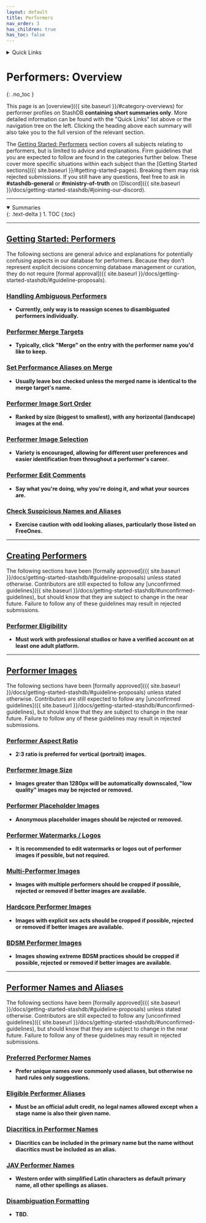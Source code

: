 ```yaml
---
layout: default
title: Performers
nav_order: 3
has_children: true
has_toc: false
---
```


<details markdown="block">
  <summary>
    Quick Links
  </summary>
  {: .text-delta }
1. [Getting Started: Performers](getting-started-performers)
2. [Creating Performers](creating-performers)
3. [Performer Images](performer-images)
4. [Performer Names and Aliases](performer-names-and-aliases)
</details>

# **Performers: Overview**
{: .no_toc }

This page is an [overview]({{ site.baseurl }}/#category-overviews) for performer profiles on StashDB **containing short summaries only**. More detailed information can be found with the "Quick Links" list above or the navigation tree on the left. Clicking the heading above each summary will also take you to the full version of the relevant section.

The [Getting Started: Performers](getting-started-performers) section covers all subjects relating to performers, but is limited to advice and explanations. Firm guidelines that you are expected to follow are found in the categories further below. These cover more specific situations within each subject than the [Getting Started sections]({{ site.baseurl }}/#getting-started-pages). Breaking them may risk rejected submissions. If you still have any questions, feel free to ask in **#stashdb-general** or **#ministry-of-truth** on [Discord]({{ site.baseurl }}/docs/getting-started-stashdb/#joining-our-discord).

***

<details open markdown="block">
  <summary>
    Summaries
  </summary>
  {: .text-delta }
1. TOC
{:toc}
</details>

***

## **[Getting Started: Performers](getting-started-performers)**
The following sections are general advice and explanations for potentially confusing aspects in our database for performers. Because they don't represent explicit decisions concerning database management or curation, they do not require [formal approval]({{ site.baseurl }}/docs/getting-started-stashdb/#guideline-proposals).


### [Handling Ambiguous Performers](getting-started-performers#handling-ambiguous-performers)
- **Currently, only way is to reassign scenes to disambiguated performers individually.**

### [Performer Merge Targets](getting-started-performers#performer-merge-targets)
- **Typically, click "Merge" on the entry with the performer name you'd like to keep.**

### [Set Performance Aliases on Merge](getting-started-performers#set-performance-aliases-on-merge)
- **Usually leave box checked unless the merged name is identical to the merge target's name.**

### [Performer Image Sort Order](getting-started-performers#performer-image-sort-order)
- **Ranked by size (biggest to smallest), with any horizontal (landscape) images at the end.**

### [Performer Image Selection](getting-started-performers#performer-image-selection)
- **Variety is encouraged, allowing for different user preferences and easier identification from throughout a performer's career.**

### [Performer Edit Comments](getting-started-performers#performer-edit-comments)
- **Say what you're doing, why you're doing it, and what your sources are.**

### [Check Suspicious Names and Aliases](getting-started-performers#check-suspicious-names-and-aliases)
- **Exercise caution with odd looking aliases, particularly those listed on FreeOnes.**

***

## **[Creating Performers](creating-performers)**
The following sections have been [formally approved]({{ site.baseurl }}/docs/getting-started-stashdb/#guideline-proposals) unless stated otherwise. Contributors are still expected to follow any [unconfirmed guidelines]({{ site.baseurl }}/docs/getting-started-stashdb/#unconfirmed-guidelines), but should know that they are subject to change in the near future. Failure to follow any of these guidelines may result in rejected submissions.

### [Performer Eligibility](creating-performers#performer-eligibility)
- **Must work with professional studios or have a verified account on at least one adult platform.**

***

## **[Performer Images](performer-images)**
The following sections have been [formally approved]({{ site.baseurl }}/docs/getting-started-stashdb/#guideline-proposals) unless stated otherwise. Contributors are still expected to follow any [unconfirmed guidelines]({{ site.baseurl }}/docs/getting-started-stashdb/#unconfirmed-guidelines), but should know that they are subject to change in the near future. Failure to follow any of these guidelines may result in rejected submissions.

### [Performer Aspect Ratio](performer-images#performer-aspect-ratio)
- **2:3 ratio is preferred for vertical (portrait) images.**

### [Performer Image Size](performer-images#performer-image-size)
- **Images greater than 1280px will be automatically downscaled, "low quality" images may be rejected or removed.**

### [Performer Placeholder Images](performer-images#performer-placeholder-images)
- **Anonymous placeholder images should be rejected or removed.**

### [Performer Watermarks / Logos](performer-images#performer-watermarks--logos)
- **It is recommended to edit watermarks or logos out of performer images if possible, but not required.**

### [Multi-Performer Images](performer-images#multi-performer-images)
- **Images with multiple performers should be cropped if possible, rejected or removed if better images are available.**

### [Hardcore Performer Images](performer-images#hardcore-performer-images)
- **Images with explicit sex acts should be cropped if possible, rejected or removed if better images are available.**

### [BDSM Performer Images](performer-images#bdsm-performer-images)
- **Images showing extreme BDSM practices should be cropped if possible, rejected or removed if better images are available.**

***

## **[Performer Names and Aliases](performer-names-and-aliases)**
The following sections have been [formally approved]({{ site.baseurl }}/docs/getting-started-stashdb/#guideline-proposals) unless stated otherwise. Contributors are still expected to follow any [unconfirmed guidelines]({{ site.baseurl }}/docs/getting-started-stashdb/#unconfirmed-guidelines), but should know that they are subject to change in the near future. Failure to follow any of these guidelines may result in rejected submissions.

### [Preferred Performer Names](performer-names-and-aliases#preferred-performer-names)
- **Prefer unique names over commonly used aliases, but otherwise no hard rules only suggestions.**

### [Eligible Performer Aliases](performer-names-and-aliases#eligible-performer-aliases)
- **Must be an official adult credit, no legal names allowed except when a stage name is also their given name.**

### [Diacritics in Performer Names](performer-names-and-aliases#diacritics-in-performer-names)
- **Diacritics can be included in the primary name but the name without diacritics must be included as an alias.**

### [JAV Performer Names](performer-names-and-aliases#jav-performer-names)
- **Western order with simplified Latin characters as default primary name, all other spellings as aliases.**

### [Disambiguation Formatting](performer-names-and-aliases#disambiguation-formatting)
- **TBD.**
